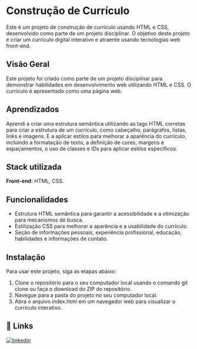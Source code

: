 # Construção de Currículo

Este é um projeto de construção de currículo usando HTML e CSS, desenvolvido como parte de um projeto disciplinar. O objetivo deste projeto é criar um currículo digital interativo e atraente usando tecnologias web front-end.


## Visão Geral

Este projeto foi criado como parte de um projeto disciplinar para demonstrar habilidades em desenvolvimento web utilizando HTML e CSS. O currículo é apresentado como uma página web.
## Aprendizados

Aprendi a criar uma estrutura semântica utilizando as tags HTML corretas para criar a estrutura de um currículo, como cabeçalho, parágrafos, listas, links e imagens. E a aplicar estilos para melhorar a aparência do currículo, incluindo a formatação de texto, a definição de cores, margens e espaçamentos, o uso de classes e IDs para aplicar estilos específicos.


## Stack utilizada

**Front-end:** HTML, CSS.




## Funcionalidades

- Estrutura HTML semântica para garantir a acessibilidade e a    otimização para mecanismos de busca.
- Estilização CSS para melhorar a aparência e a usabilidade do currículo.
- Seção de informações pessoais, experiência profissional, educação, habilidades e informações de contato.

## Instalação

Para usar este projeto, siga as etapas abaixo:

1. Clone o repositório para o seu computador local usando o comando git clone ou faça o download do ZIP do repositório.
2. Navegue para a pasta do projeto no seu computador local.
3. Abra o arquivo index.html em um navegador web para visualizar o currículo interativo.
    
## 🔗 Links
[![linkedin](https://img.shields.io/badge/linkedin-0A66C2?style=for-the-badge&logo=linkedin&logoColor=white)](https://www.linkedin.com/in/rodrigo-moreira-294b17192/)
